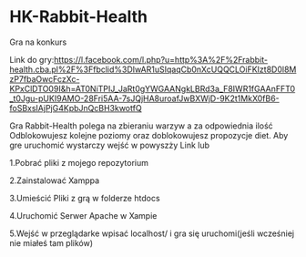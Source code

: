 # HK-Rabbit-Health
Gra na konkurs

Link do gry:https://l.facebook.com/l.php?u=http%3A%2F%2Frabbit-health.cba.pl%2F%3Ffbclid%3DIwAR1uSIqaqCb0nXcUQQCLOiFKIzt8D0l8MzP7fbaOwcFczXc-KPxClDTO09I&h=AT0NiTPIJ_JaRt0gYWGAANgkLBRd3a_F8IWR1fGAAnFFT0_t0Jgu-pUKI9AMO-28Fri5AA-7sJQjHA8uroafJwBXWjD-9K2t1MkX0fB6-foSBxsIAjPjG4KpbJnQcBH3kwotfQ


Gra Rabbit-Health polega na zbieraniu warzyw a za odpowiednia ilość Odblokowujesz kolejne poziomy oraz doblokowujesz propozycje diet.
Aby gre uruchomić wystarczy wejść w powyszży Link lub

1.Pobrać pliki z mojego repozytorium


2.Zainstalować Xamppa


3.Umieścić Pliki z grą w folderze htdocs


4.Uruchomić Serwer Apache w Xampie


5.Wejść w przeglądarke wpisać localhost/ i gra się uruchomi(jeśli wcześniej nie miałeś tam plików)

